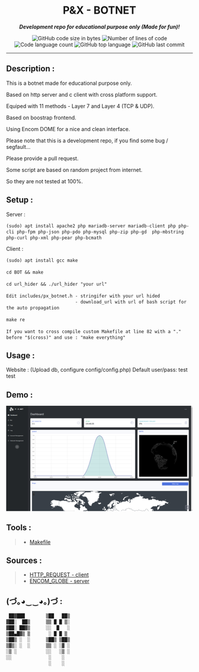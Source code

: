 <h1 align="center">
	P&X - BOTNET
</h1>

<p align="center">
	<b><i>Development repo for educational purpose only (Made for fun)!</i></b><br>
</p>

<p align="center">
	<img alt="GitHub code size in bytes" src="https://img.shields.io/github/languages/code-size/PandeoF1/42-cub3d?color=blueviolet" />
	<img alt="Number of lines of code" src="https://img.shields.io/tokei/lines/github/PandeoF1/42-cub3d?color=blueviolet" />
	<img alt="Code language count" src="https://img.shields.io/github/languages/count/PandeoF1/42-cub3d?color=blue" />
	<img alt="GitHub top language" src="https://img.shields.io/github/languages/top/PandeoF1/42-cub3d?color=blue" />
	<img alt="GitHub last commit" src="https://img.shields.io/github/last-commit/PandeoF1/42-cub3d?color=brightgreen" />
</p>

---
## Description :

This is a botnet made for educational purpose only.

Based on http server and c client with cross platform support.

Equiped with 11 methods - Layer 7 and Layer 4 (TCP & UDP).

Based on boostrap frontend.

Using Encom DOME for a nice and clean interface.


Please note that this is a development repo, if you find some bug / segfault...

Please provide a pull request.


Some script are based on random project from internet.

So they are not tested at 100%.

## Setup :

Server :

```
(sudo) apt install apache2 php mariadb-server mariadb-client php php-cli php-fpm php-json php-pdo php-mysql php-zip php-gd  php-mbstring php-curl php-xml php-pear php-bcmath
```

Client :

```
(sudo) apt install gcc make

cd BOT && make

cd url_hider && ./url_hider "your url"

Edit includes/px_botnet.h - stringifer with your url hided
						  - download_url with url of bash script for the auto propagation

make re

If you want to cross compile custom Makefile at line 82 with a "." before "$(cross)" and use : "make everything"
```

## Usage :
Website : (Upload db, configure config/config.php) Default user/pass: test test

## Demo :
![image description](./images/demo.png)

## Tools :
 > - [Makefile](https://github.com/PandeoF1/makefile) <br />

## Sources :
 > - [HTTP_REQUEST - client](https://github.com/odrevet/HTTP-Request)
 > - [ENCOM_GLOBE - server](https://github.com/arscan/encom-globe)

## (づ｡◕‿‿◕｡)づ :
```
 ██▓███        ▒██   ██▒
▓██░  ██▒      ▒▒ █ █ ▒░
▓██░ ██▓▒      ░░  █   ░
▒██▄█▓▒ ▒       ░ █ █ ▒ 
▒██▒ ░  ░      ▒██▒ ▒██▒
▒▓▒░ ░  ░      ▒▒ ░ ░▓ ░
░▒ ░           ░░   ░▒ ░
░░              ░    ░  
                ░    ░  
```
